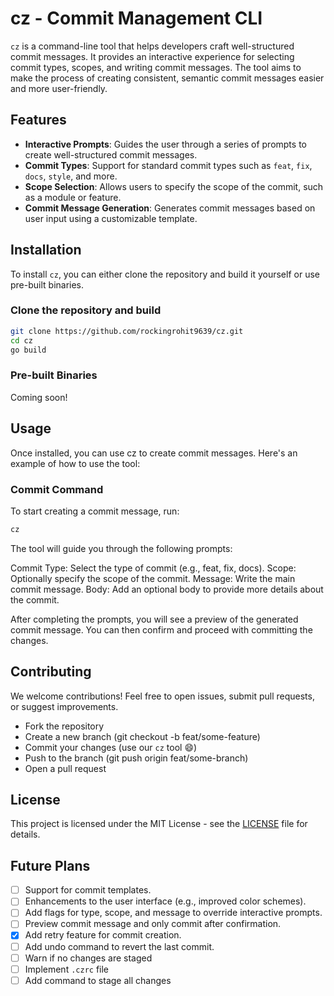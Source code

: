 # cz - Commit Management CLI

`cz` is a command-line tool that helps developers craft well-structured commit messages. It provides an interactive experience for selecting commit types, scopes, and writing commit messages. The tool aims to make the process of creating consistent, semantic commit messages easier and more user-friendly.

## Features

- **Interactive Prompts**: Guides the user through a series of prompts to create well-structured commit messages.
- **Commit Types**: Support for standard commit types such as `feat`, `fix`, `docs`, `style`, and more.
- **Scope Selection**: Allows users to specify the scope of the commit, such as a module or feature.
- **Commit Message Generation**: Generates commit messages based on user input using a customizable template.

## Installation

To install `cz`, you can either clone the repository and build it yourself or use pre-built binaries.

### Clone the repository and build

```bash
git clone https://github.com/rockingrohit9639/cz.git
cd cz
go build
```

### Pre-built Binaries

Coming soon!

## Usage

Once installed, you can use cz to create commit messages. Here's an example of how to use the tool:

### Commit Command

To start creating a commit message, run:

```sh
cz
```

The tool will guide you through the following prompts:

Commit Type: Select the type of commit (e.g., feat, fix, docs).
Scope: Optionally specify the scope of the commit.
Message: Write the main commit message.
Body: Add an optional body to provide more details about the commit.

After completing the prompts, you will see a preview of the generated commit message. You can then confirm and proceed with committing the changes.

## Contributing

We welcome contributions! Feel free to open issues, submit pull requests, or suggest improvements.

- Fork the repository
- Create a new branch (git checkout -b feat/some-feature)
- Commit your changes (use our `cz` tool 😄)
- Push to the branch (git push origin feat/some-branch)
- Open a pull request

## License

This project is licensed under the MIT License - see the [LICENSE](./LICENSE) file for details.

## Future Plans

- [ ] Support for commit templates.
- [ ] Enhancements to the user interface (e.g., improved color schemes).
- [ ] Add flags for type, scope, and message to override interactive prompts.
- [ ] Preview commit message and only commit after confirmation.
- [x] Add retry feature for commit creation.
- [ ] Add undo command to revert the last commit.
- [ ] Warn if no changes are staged
- [ ] Implement `.czrc` file
- [ ] Add command to stage all changes
